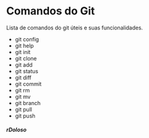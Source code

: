 # Comandos do Git

Lista de comandos do git úteis e suas funcionalidades.

- git config 
- git help
- git init
- git clone 
- git add
- git status
- git diff
- git commit
- git rm 
- git mv 
- git branch
- git pull
- git push


#### **_rDoloso_**


